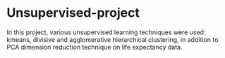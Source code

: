 # Unsupervised-project

In this project, various unsupervised learning techniques were used: kmeans, divisive and agglomerative hierarchical clustering, in addition to PCA dimension reduction technique on life expectancy data.
